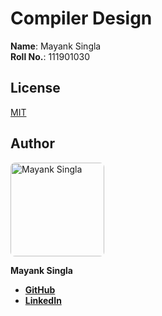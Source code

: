 # Compiler Design

**Name**: Mayank Singla\
**Roll No.**: 111901030

## License

[MIT](LICENSE)

## Author

<a href="https://github.com/Smile040501">
    <img 
        src="https://avatars.githubusercontent.com/u/62458127?v=4?s=150"
        alt="Mayank Singla" 
        width="150px"
        style="border-radius:7px"
    />
</a>

**Mayank Singla**

-   [**GitHub**](https://github.com/Smile040501)
-   [**LinkedIn**](https://www.linkedin.com/in/mayank-singla-001pt)
